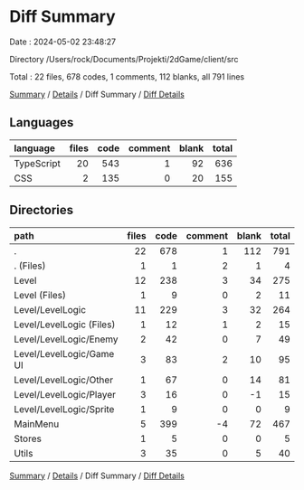 # Diff Summary

Date : 2024-05-02 23:48:27

Directory /Users/rock/Documents/Projekti/2dGame/client/src

Total : 22 files,  678 codes, 1 comments, 112 blanks, all 791 lines

[Summary](results.md) / [Details](details.md) / Diff Summary / [Diff Details](diff-details.md)

## Languages
| language | files | code | comment | blank | total |
| :--- | ---: | ---: | ---: | ---: | ---: |
| TypeScript | 20 | 543 | 1 | 92 | 636 |
| CSS | 2 | 135 | 0 | 20 | 155 |

## Directories
| path | files | code | comment | blank | total |
| :--- | ---: | ---: | ---: | ---: | ---: |
| . | 22 | 678 | 1 | 112 | 791 |
| . (Files) | 1 | 1 | 2 | 1 | 4 |
| Level | 12 | 238 | 3 | 34 | 275 |
| Level (Files) | 1 | 9 | 0 | 2 | 11 |
| Level/LevelLogic | 11 | 229 | 3 | 32 | 264 |
| Level/LevelLogic (Files) | 1 | 12 | 1 | 2 | 15 |
| Level/LevelLogic/Enemy | 2 | 42 | 0 | 7 | 49 |
| Level/LevelLogic/Game UI | 3 | 83 | 2 | 10 | 95 |
| Level/LevelLogic/Other | 1 | 67 | 0 | 14 | 81 |
| Level/LevelLogic/Player | 3 | 16 | 0 | -1 | 15 |
| Level/LevelLogic/Sprite | 1 | 9 | 0 | 0 | 9 |
| MainMenu | 5 | 399 | -4 | 72 | 467 |
| Stores | 1 | 5 | 0 | 0 | 5 |
| Utils | 3 | 35 | 0 | 5 | 40 |

[Summary](results.md) / [Details](details.md) / Diff Summary / [Diff Details](diff-details.md)